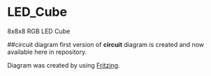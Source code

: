 # LED_Cube
8x8x8 RGB LED Cube

##circuit diagram
first version of **circuit** diagram is created and now available here in repository.

Diagram was created by using [Fritzing](http://fritzing.org/home/).
 
